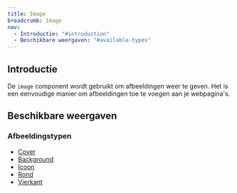 ```yaml
---
title: Image
breadcrumb: Image
nav:
  - Introductie: "#introduction"
  - Beschikbare weergaven: "#available-types"
---
```


<h2 id="introduction">Introductie</h2>

De `image` component wordt gebruikt om afbeeldingen weer te geven. Het is een eenvoudige manier om afbeeldingen toe te voegen aan je webpagina's.

<h2 id="available-types">Beschikbare weergaven</h2>

### Afbeeldingstypen

<ul>
    <li><a href="/library/components/image/image-cover">Cover</a></li>
    <li><a href="/library/components/image/image-background">Background</a></li>
    <li><a href="/library/components/image/image-icon">Icoon</a></li>
    <li><a href="/library/components/image/image-round">Rond</a></li>
    <li><a href="/library/components/image/image-square">Vierkant</a></li>
</ul>

